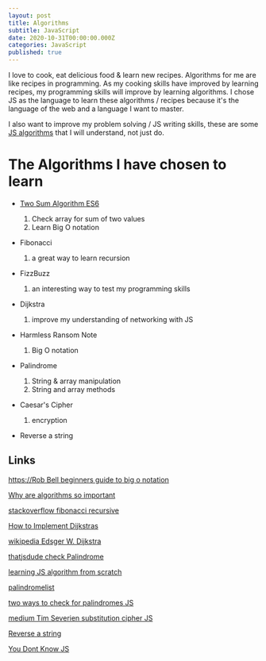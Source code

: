 ```yaml
---
layout: post
title: Algorithms
subtitle: JavaScript
date: 2020-10-31T00:00:00.000Z
categories: JavaScript
published: true
---
```


I love to cook, eat delicious food & learn new recipes. Algorithms for me are like recipes in programming. As my cooking skills have improved by learning recipes, my programming skills will improve by learning algorithms. I chose JS as the language to learn these algorithms / recipes because it's the language of the web and a language I want to master.

I also want to improve my problem solving / JS writing skills, these are some [JS algorithms](https://github.com/theWhiteFox/algorithms-in-js) that I will understand, not just do. 


# The Algorithms I have chosen to learn

- [Two Sum Algorithm ES6](http://thewhitefox.github.io/algorithms-in-js/two-sum/index.html)
	1. Check array for sum of two values 
	2. Learn Big O notation

- Fibonacci
  1. a great way to learn recursion
  
- FizzBuzz
  1. an interesting way to test my programming skills
  
- Dijkstra
  1. improve my understanding of networking with JS 
  
- Harmless Ransom Note
  1. Big O notation
  
- Palindrome
  1. String & array manipulation
  1. String and array methods
  
- Caesar's Cipher
  1. encryption 
  
- Reverse a string

## Links

[https://Rob Bell beginners guide to big o notation](https://rob-bell.net/2009/06/a-beginners-guide-to-big-o-notation/)

[Why are algorithms so important](https://www.quora.com/Why-are-algorithms-so-important)

[stackoverflow fibonacci recursive](https://stackoverflow.com/questions/8845154/how-does-the-the-fibonacci-recursive-function-work)

[How to Implement Dijkstras](https://hackernoon.com/how-to-implement-dijkstras-algorithm-in-javascript-abdfd1702d04)

[wikipedia Edsger W. Dijkstra](https://en.wikipedia.org/wiki/Edsger_W._Dijkstra) 

[thatjsdude check Palindrome](https://thatjsdude.com/interview/js1.html#checkPalindrome)

[learning JS algorithm from scratch](https://medium.com/@renhades/learning-algorithm-in-javascript-from-scratch-8247f89a8606)

[palindromelist](http://www.palindromelist.net/)

[two ways to check for palindromes JS](https://medium.freecodecamp.org/two-ways-to-check-for-palindromes-in-javascript-64fea8191fd7)

[medium Tim Severien substitution cipher JS](https://medium.com/@TimSeverien/substitution-cipher-in-javascript-d530eb2d923d)

[Reverse a string](https://medium.com/sonyamoisset/reverse-a-string-in-javascript-a18027b8e91c)

[You Dont Know JS](https://github.com/getify/You-Dont-Know-JS)
